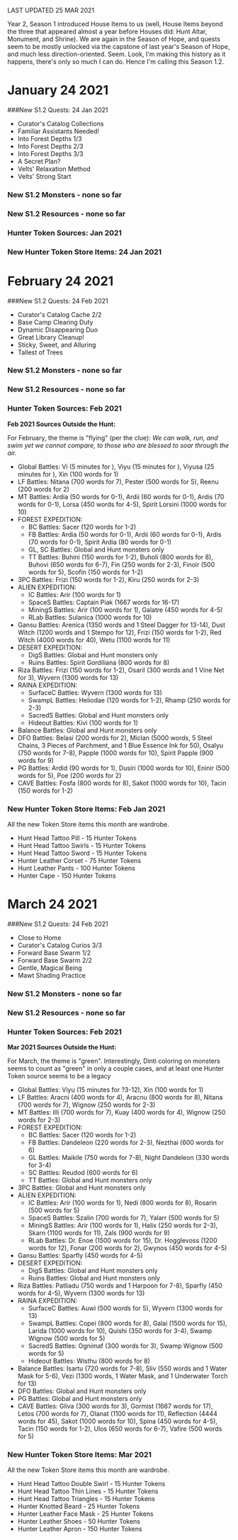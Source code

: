 LAST UPDATED 25 MAR 2021

Year 2, Season 1 introduced House Items to us (well, House Items beyond the three that appeared almost a year before Houses did: Hunt Altar, Monument, and Shrine). We are again in the Season of Hope, and quests seem to be mostly unlocked via the capstone of last year's Season of Hope, and much less direction-oriented. Seem. Look, I'm making this history as it happens, there's only so much I can do. Hence I'm calling this Season 1.2.

# January 24 2021

###New S1.2 Quests: 24 Jan 2021

- Curator's Catalog Collections
- Familiar Assistants Needed!
- Into Forest Depths 1/3
- Into Forest Depths 2/3
- Into Forest Depths 3/3
- A Secret Plan?
- Velts' Relaxation Method
- Velts' Strong Start

### New S1.2 Monsters - none so far

### New S1.2 Resources - none so far

### Hunter Token Sources: Jan 2021

### New Hunter Token Store Items: 24 Jan 2021

# February 24 2021

###New S1.2 Quests: 24 Feb 2021

- Curator's Catalog Cache 2/2
- Base Camp Clearing Duty
- Dynamic Disappearing Duo
- Great Library Cleanup!
- Sticky, Sweet, and Alluring
- Tallest of Trees

### New S1.2 Monsters - none so far

### New S1.2 Resources - none so far

### Hunter Token Sources: Feb 2021

**Feb 2021 Sources Outside the Hunt:**

For February, the theme is "flying" (per the clue):
*We can walk, run, and swim yet we cannot compare,*
*to those who are blessed to soar through the air.*

- Global Battles: Vi (5 minutes for ), Viyu (15 minutes for ), Viyusa (25 minutes for ), Xin (100 words for 1)
- LF Battles: Nitana (700 words for 7), Pester (500 words for 5), Reenu (200 words for 2)
- MT Battles: Ardia (50 words for 0-1), Ardii (60 words for 0-1), Ardis (70 words for 0-1), Lorsa (450 words for 4-5), Spirit Lorsini (1000 words for 10)
- FOREST EXPEDITION:
  - BC Battles: Sacer (120 words for 1-2)
  - FB Battles: Ardia (50 words for 0-1), Ardii (60 words for 0-1), Ardis (70 words for 0-1), Spirit Ardia (80 words for 0-1)
  - GL, SC Battles: Global and Hunt monsters only
  - TT Battles: Buhini (150 words for 1-2), Buholi (800 words for 8), Buhovi (650 words for 6-7), Fin (250 words for 2-3), Finoir (500 words for 5), Scofin (150 words for 1-2)
- 3PC Battles: Frizi (150 words for 1-2), Kiru (250 words for 2-3)
- ALIEN EXPEDITION:
  - IC Battles: Arir (100 words for 1)
  - SpaceS Battles: Captain Piak (1667 words for 16-17)
  - MiningS Battles: Arir (100 words for 1), Galatre (450 words for 4-5)
  - RLab Battles: Sulanica (1000 words for 10)
- Gansu Battles: Arenica (1350 words and 1 Steel Dagger for 13-14), Dust Witch (1200 words and 1 Stempo for 12), Frizi (150 words for 1-2), Red Witch (4000 words for 40), Wetu (1100 words for 11)
- DESERT EXPEDITION:
  - DigS Battles: Global and Hunt monsters only
  - Ruins Battles: Spirit Gordiliana (800 words for 8)
- Riza Battles: Frizi (150 words for 1-2), Osaril (300 words and 1 Vine Net for 3), Wyvern (1300 words for 13)
- RAINA EXPEDITION:
  - SurfaceC Battles: Wyvern (1300 words for 13)
  - SwampL Battles: Heliodae (120 words for 1-2), Rhamp (250 words for 2-3)
  - SacredS Battles: Global and Hunt monsters only
  - Hideout Battles: Kivi (100 words for 1)
- Balance Battles: Global and Hunt monsters only
- DFO Battles: Belasi (200 words for 2), Miclan (5000 words, 5 Steel Chains, 3 Pieces of Parchment, and 1 Blue Essence Ink for 50), Osalyu (750 words for 7-8), Papple (1000 words for 10), Spirit Papple (900 words for 9)
- PG Battles: Ardid (90 words for 1), Dusiri (1000 words for 10), Eninir (500 words for 5), Poe (200 words for 2)
- CAVE Battles: Fosfa (800 words for 8), Sakot (1000 words for 10), Tacin (150 words for 1-2)

### New Hunter Token Store Items: Feb Jan 2021

All the new Token Store items this month are wardrobe.

- Hunt Head Tattoo Pill - 15 Hunter Tokens
- Hunt Head Tattoo Swirls - 15 Hunter Tokens
- Hunt Head Tattoo Sword - 15 Hunter Tokens
- Hunter Leather Corset - 75 Hunter Tokens
- Hunt Leather Pants - 100 Hunter Tokens
- Hunter Cape - 150 Hunter Tokens

# March 24 2021

###New S1.2 Quests: 24 Feb 2021

- Close to Home
- Curator's Catalog Curios 3/3
- Forward Base Swarm 1/2
- Forward Base Swarm 2/2
- Gentle, Magical Being
- Mawt Shading Practice

### New S1.2 Monsters - none so far

### New S1.2 Resources - none so far

### Hunter Token Sources: Feb 2021

**Mar 2021 Sources Outside the Hunt:**

For March, the theme is "green". Interestingly, Dinti coloring on monsters seems to count as "green" in only a couple cases, and at least one Hunter Token source seems to be a legacy 

- Global Battles: Viyu (15 minutes for ?3-12), Xin (100 words for 1)
- LF Battles: Aracni (400 words for 4), Aracnu (800 words for 8), Nitana (700 words for 7), Wignow (250 words for 2-3)
- MT Battles: Illi (700 words for 7), Kuay (400 words for 4), Wignow (250 words for 2-3)
- FOREST EXPEDITION:
  - BC Battles: Sacer (120 words for 1-2)
  - FB Battles: Dandeleon (220 words for 2-3), Nezthai (600 words for 6)
  - GL Battles: Maikile (750 words for 7-8), Night Dandeleon (330 words for 3-4)
  - SC Battles: Reudod (600 words for 6)
  - TT Battles: Global and Hunt monsters only
- 3PC Battles: Global and Hunt monsters only
- ALIEN EXPEDITION:
  - IC Battles: Arir (100 words for 1), Nedi (800 words for 8), Rosarin (500 words for 5)
  - SpaceS Battles: Szalin (700 words for 7), Yalarr (500 words for 5)
  - MiningS Battles: Arir (100 words for 1), Halix (250 words for 2-3), Skarn (1100 words for 11), Zals (900 words for 9)
  - RLab Battles: Dr. Enoe (1500 words for 15), Dr. Hogglevoss (1200 words for 12), Fonar (200 words for 2), Gwynos (450 words for 4-5)
- Gansu Battles: Sparfly (450 words for 4-5)
- DESERT EXPEDITION:
  - DigS Battles: Global and Hunt monsters only
  - Ruins Battles: Global and Hunt monsters only
- Riza Battles: Patliadu (750 words and 1 Harpoon for 7-8), Sparfly (450 words for 4-5), Wyvern (1300 words for 13)
- RAINA EXPEDITION:
  - SurfaceC Battles: Auwi (500 words for 5), Wyvern (1300 words for 13)
  - SwampL Battles: Copei (800 words for 8), Galai (1500 words for 15), Larida (1000 words for 10), Quishi (350 words for 3-4), Swamp Wignow (500 words for 5)
  - SacredS Battles: Ognimaf (300 words for 3), Swamp Wignow (500 words for 5)
  - Hideout Battles: Wisthu (800 words for 8)
- Balance Battles: Isartu (720 words for 7-8), Sliv (550 words and 1 Water Mask for 5-6), Vezi (1300 words, 1 Water Mask, and 1 Underwater Torch for 13)
- DFO Battles: Global and Hunt monsters only
- PG Battles: Global and Hunt monsters only
- CAVE Battles: Gliva (300 words for 3), Gormist (1667 words for 17), Letos (700 words for 7), Olanat (1100 words for 11), Reflection (4444 words for 45), Sakot (1000 words for 10), Spina (450 words for 4-5), Tacin (150 words for 1-2), Ulos (650 words for 6-7), Vafire (500 words for 5)

### New Hunter Token Store Items: Mar 2021

All the new Token Store items this month are wardrobe.

- Hunt Head Tattoo Double Swirl - 15 Hunter Tokens
- Hunt Head Tattoo Thin Lines - 15 Hunter Tokens
- Hunt Head Tattoo Triangles - 15 Hunter Tokens
- Hunter Knotted Beard - 25 Hunter Tokens
- Hunter Leather Face Mask - 25 Hunter Tokens
- Hunter Leather Shoes - 50 Hunter Tokens
- Hunter Leather Apron - 150 Hunter Tokens
